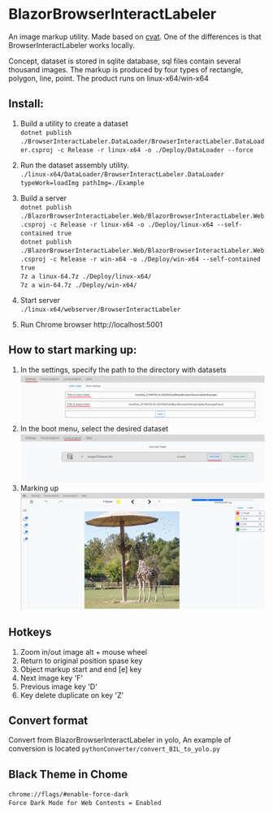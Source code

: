 # BlazorBrowserInteractLabeler

An image markup utility. Made based on [cvat](https://github.com/opencv/cvat). One of the differences is that BrowserInteractLabeler works locally.

Concept, dataset is stored in sqlite database, sql files contain several thousand images. The markup is produced by four types of rectangle, polygon, line, point. The product runs on linux-x64/win-x64

## Install:
1. Build a utility to create a dataset <br>
   `dotnet publish ./BrowserInteractLabeler.DataLoader/BrowserInteractLabeler.DataLoader.csproj -c Release -r linux-x64 -o ./Deploy/DataLoader --force`<br>

2. Run the dataset assembly utility.<br>
     `./linux-x64/DataLoader/BrowserInteractLabeler.DataLoader typeWork=loadImg pathImg=./Example`
3. Build a server<br>
     `dotnet publish ./BlazorBrowserInteractLabeler.Web/BlazorBrowserInteractLabeler.Web.csproj -c Release -r linux-x64 -o ./Deploy/linux-x64 --self-contained true`<br>
     `dotnet publish ./BlazorBrowserInteractLabeler.Web/BlazorBrowserInteractLabeler.Web.csproj -c Release -r win-x64 -o ./Deploy/win-x64 --self-contained true`<br>
     `7z a linux-64.7z ./Deploy/linux-x64/`<br>
     `7z a win-64.7z ./Deploy/win-x64/`<br>
4. Start server<br>
     `./linux-x64/webserver/BrowserInteractLabeler`
5. Run Chrome browser http://localhost:5001<br>

## How to start marking up:
1. In the settings, specify the path to the directory with datasets
   ![plot](./Info/settings.jpg)
2. In the boot menu, select the desired dataset
   ![plot](./Info/load_db.jpg)
3. Marking up
   ![plot](./Info/start_page.jpg)

## Hotkeys <br>
1. Zoom in/out image alt + mouse wheel
2. Return to original position spase key
3. Object markup start and end [e] key
4. Next image key 'F'
5. Previous image key 'D'
6. Key delete duplicate on key 'Z'

## Convert format  <br>
Convert from BlazorBrowserInteractLabeler in yolo,  An example of conversion is located `pythonConverter/convert_BIL_to_yolo.py`

## Black Theme in Chome <br>
`chrome://flags/#enable-force-dark`<br>
`Force Dark Mode for Web Contents = Enabled`<br>